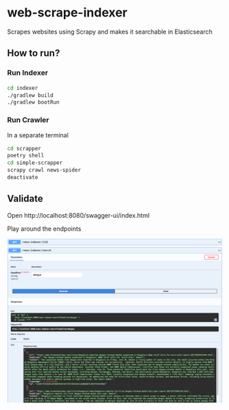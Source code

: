 # web-scrape-indexer
Scrapes websites using Scrapy and makes it searchable in Elasticsearch

## How to run?

### Run Indexer
```bash
cd indexer
./gradlew build
./gradlew bootRun
```

### Run Crawler
In a separate terminal
```bash
cd scrapper
poetry shell
cd simple-scrapper
scrapy crawl news-spider
deactivate
```

## Validate
Open http://localhost:8080/swagger-ui/index.html

Play around the endpoints

![alt text](image-1.png)